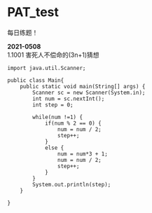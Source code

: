 # PAT_test
每日练题！


**2021-0508**  
1.1001 害死人不偿命的(3n+1)猜想  
```
import java.util.Scanner;

public class Main{
	public static void main(String[] args) {
		Scanner sc = new Scanner(System.in);
		int num = sc.nextInt();
		int step = 0;
		
		while(num !=1) {
			if(num % 2 == 0) {
				num = num / 2;
				step++;
			}
			else {
				num = num*3 + 1;
				num = num / 2;
				step++;
			}
		}
		System.out.println(step);
	}

}
```
